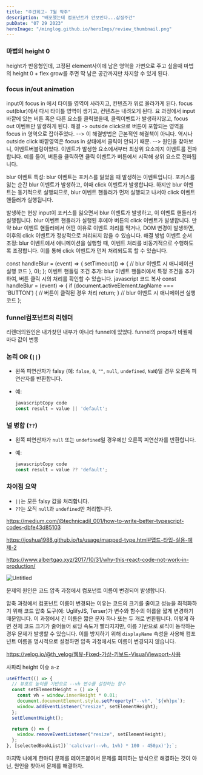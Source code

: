 ```yaml
---
title: "주간회고- 7월 막주"
description: "배포했는데 컴포넌트가 안보인다...삽질주간"
pubDate: "07 29 2023"
heroImage: "/minglog.github.io/heroImgs/review_thumbnail.png"
---
```


### 마법의 height 0

height가 반응형인데, 고정된 element사이에 남은 영역을 가변으로 주고 싶을때 마법의 height 0 + flex grow를 주면
딱 남은 공간까지만 차지할 수 있게 된다.

### focus in/out animation

input이 focus in 에서 타이틀 영역이 사라지고, 컨텐츠가 위로 올라가게 된다.
focus out(blur)에서 다시 타이틀 영역이 생기고, 컨텐츠는 내려오게 된다.
요 과정에서 input 바깥에 있는 버튼 혹은 다른 요소를 클릭했을때, 클릭이벤트가 발생하지않고, focus out 이벤트만 발생하게 된다.
해결 -> outside click으로 버튼이 포함되는 영역을 focus in 영역으로 잡아주었다.
--> 이 해결방법은 근본적인 해결책이 아니다. 역시나 outside click 바깥영역은 focus in 상태에서 클릭이 안되기 때문.
--> 원인을 찾아보니, 이벤트버블링이었다.
이벤트가 발생한 요소에서부터 최상위 요소까지 이벤트를 전파합니다. 예를 들어, 버튼을 클릭하면 클릭 이벤트가 버튼에서 시작해 상위 요소로 전파됩니다.

blur 이벤트 특성: blur 이벤트는 포커스를 잃었을 때 발생하는 이벤트입니다. 포커스를 잃는 순간 blur 이벤트가 발생하고, 이때 click 이벤트가 발생합니다. 하지만 blur 이벤트는 동기적으로 실행되므로, blur 이벤트 핸들러가 먼저 실행되고 나서야 click 이벤트 핸들러가 실행됩니다.

발생하는 현상
input이 포커스를 잃으면서 blur 이벤트가 발생하고, 이 이벤트 핸들러가 실행됩니다.
blur 이벤트 핸들러가 실행된 후에야 버튼의 click 이벤트가 발생합니다.
만약 blur 이벤트 핸들러에서 어떤 이유로 이벤트 처리를 막거나, DOM 변경이 발생하면, 이후의 click 이벤트가 정상적으로 처리되지 않을 수 있습니다.
해결 방법
이벤트 순서 조정: blur 이벤트에서 애니메이션을 실행할 때, 이벤트 처리를 비동기적으로 수행하도록 조정합니다. 이를 통해 click 이벤트가 먼저 처리되도록 할 수 있습니다.

const handleBlur = (event) => {
setTimeout(() => {
// blur 이벤트 시 애니메이션 실행 코드
}, 0);
};
이벤트 핸들링 조건 추가: blur 이벤트 핸들러에서 특정 조건을 추가하여, 버튼 클릭 시의 처리를 확인할 수 있습니다.
javascript
코드 복사
const handleBlur = (event) => {
if (document.activeElement.tagName === 'BUTTON') {
// 버튼이 클릭된 경우 처리
return;
}
// blur 이벤트 시 애니메이션 실행 코드
};

### funnel컴포넌트의 리렌더

리렌더의원인은 내가찾던 내부가 아니라 funnel에 있었다.
funnel의 props가 바뀔때마다 값이 변동

### 논리 OR (`||`)

- 왼쪽 피연산자가 falsy (예: `false`, `0`, `""`, `null`, `undefined`, `NaN`)일 경우 오른쪽 피연산자를 반환합니다.
- 예:

  ```jsx
  javascriptCopy code
  const result = value || 'default';

  ```

### 널 병합 (`??`)

- 왼쪽 피연산자가 `null` 또는 `undefined`일 경우에만 오른쪽 피연산자를 반환합니다.
- 예:

  ```jsx
  javascriptCopy code
  const result = value ?? 'default';

  ```

### 차이점 요약

- `||`는 모든 falsy 값을 처리합니다.
- `??`는 오직 `null`과 `undefined`만 처리합니다.

https://medium.com/@technicadil_001/how-to-write-better-typescript-codes-dbfe43d85103

https://joshua1988.github.io/ts/usage/mapped-type.html#맵드-타입-실용-예제-2

https://www.albertgao.xyz/2017/10/31/why-this-react-code-not-work-in-production/

![Untitled](https://prod-files-secure.s3.us-west-2.amazonaws.com/2fc50c45-d830-4bf0-a19c-122e444c1b64/c133c558-e85c-44e8-8438-92fcfeeb988a/Untitled.png)

문제의 원인은 코드 압축 과정에서 컴포넌트 이름이 변경되어 발생합니다.

압축 과정에서 컴포넌트 이름이 변경되는 이유는 코드의 크기를 줄이고 성능을 최적화하기 위해 코드 압축 도구(예: UglifyJS, Terser)가 변수와 함수의 이름을 짧게 변경하기 때문입니다. 이 과정에서 긴 이름은 짧은 문자 하나 또는 두 개로 변환됩니다. 이렇게 하면 전체 코드 크기가 줄어들어 로딩 속도가 빨라지지만, 이름 기반으로 로직이 동작하는 경우 문제가 발생할 수 있습니다. 이를 방지하기 위해 `displayName` 속성을 사용해 컴포넌트 이름을 명시적으로 설정하면 압축 과정에서도 이름이 변경되지 않습니다.

https://velog.io/@th_velog/웹뷰-Fixed-가상-키보드-VisualViewport-사용

사파리 height 이슈 a-z

```jsx
useEffect(() => {
  // 뷰포트 높이를 기반으로 --vh 변수를 설정하는 함수
  const setElementHeight = () => {
    const vh = window.innerHeight * 0.01;
    document.documentElement.style.setProperty("--vh", `${vh}px`);
    window.addEventListener("resize", setElementHeight);
  };
  setElementHeight();

  return () => {
    window.removeEventListener("resize", setElementHeight);
  };
}, [selectedBookList])`'calc(var(--vh, 1vh) * 100 - 450px)'};`;
```

마지막 나에게 한마디
문제를 테이프붙여서 문제를 회피하는 방식으로 해결하는 것이 아닌,
원인을 찾아서 문제를 해결하자.
